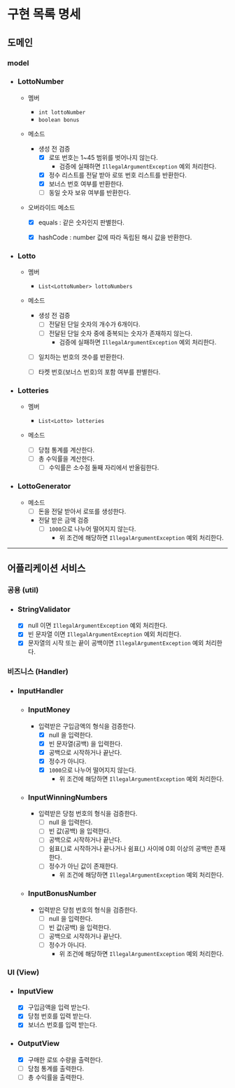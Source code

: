 # 구현 목록 명세

## 도메인
### model
- ### LottoNumber
  - 멤버
    - `int lottoNumber`
    - `boolean bonus`

  - 메소드
    - 생성 전 검증
      - [x] 로또 번호는 1~45 범위를 벗어나지 않는다.
        - 검증에 실패하면 `IllegalArgumentException` 예외 처리한다.
      - [x] 정수 리스트를 전달 받아 로또 번호 리스트를 반환한다.
      - [x] 보너스 번호 여부를 반환한다.
      - [ ] 동일 숫자 보유 여부를 반환한다.

  - 오버라이드 메소드
    - [x] equals : 같은 숫자인지 판별한다.
    - [x] hashCode : number 값에 따라 독립된 해시 값을 반환한다.


- ### Lotto
  - 멤버
    - `List<LottoNumber> lottoNumbers`

  - 메소드
    - 생성 전 검증
      - [ ] 전달된 단일 숫자의 개수가 6개이다.
      - [ ] 전달된 단일 숫자 중에 중복되는 숫자가 존재하지 않는다.
        - 검증에 실패하면 `IllegalArgumentException` 예외 처리한다.
    - [ ] 일치하는 번호의 갯수를 반환한다.
    - [ ] 타켓 번호(보너스 번호)의 포함 여부를 판별한다.


- ### Lotteries
  - 멤버
    - `List<Lotto> lotteries`

  - 메소드
    - [ ] 당첨 통계를 계산한다.
    - [ ] 총 수익률을 계산한다.
      - [ ] 수익률은 소수점 둘째 자리에서 반올림한다.

- ### LottoGenerator
  - 메소드
    - [ ] 돈을 전달 받아서 로또를 생성한다.
    - 전달 받은 금액 검증
      - [ ] `1000`으로 나누어 떨어지지 않는다.
        - 위 조건에 해당하면 `IllegalArgumentException` 예외 처리한다.

---

## 어플리케이션 서비스
### 공용 (util)
- ### StringValidator
    - [x] null 이면 `IllegalArgumentException` 예외 처리한다.
    - [x] 빈 문자열 이면 `IllegalArgumentException` 예외 처리한다.
    - [x] 문자열의 시작 또는 끝이 공백이면 `IllegalArgumentException` 예외 처리한다.

### 비즈니스 (Handler)
- ### InputHandler
  - ### InputMoney
    - 입력받은 구입금액의 형식을 검증한다.
      - [x] null 을 입력한다.
      - [x] 빈 문자열(공백) 을 입력한다.
      - [x] 공백으로 시작하거나 끝난다.
      - [x] 정수가 아니다.
      - [x] `1000`으로 나누어 떨어지지 않는다.
        - 위 조건에 해당하면 `IllegalArgumentException` 예외 처리한다.

  - ### InputWinningNumbers
    - 입력받은 당첨 번호의 형식을 검증한다.
      - [ ] null 을 입력한다.
      - [ ] 빈 값(공백) 을 입력한다.
      - [ ] 공백으로 시작하거나 끝난다.
      - [ ] 쉼표(,)로 시작하거나 끝나거나 쉼표(,) 사이에 0회 이상의 공백만 존재한다.
      - [ ] 정수가 아닌 값이 존재한다.
        - 위 조건에 해당하면 `IllegalArgumentException` 예외 처리한다.
 
  - ### InputBonusNumber
    - 입력받은 당첨 번호의 형식을 검증한다.
      - [ ] null 을 입력한다.
      - [ ] 빈 값(공백) 을 입력한다.
      - [ ] 공백으로 시작하거나 끝난다.
      - [ ] 정수가 아니다.
        - 위 조건에 해당하면 `IllegalArgumentException` 예외 처리한다. 

### UI (View)
- ### InputView
  - [x] 구입금액을 입력 받는다.
  - [x] 당첨 번호를 입력 받는다.
  - [x] 보너스 번호를 입력 받는다.

- ### OutputView
  - [x] 구매한 로또 수량을 출력한다. 
  - [ ] 당첨 통계를 출력한다.
  - [ ] 총 수익률을 출력한다.